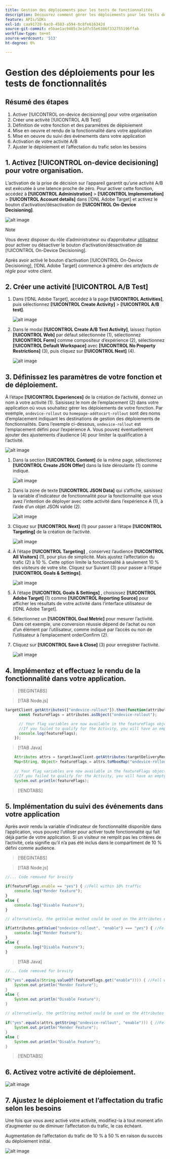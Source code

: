 ```yaml
---
title: Gestion des déploiements pour les tests de fonctionnalités
description: Découvrez comment gérer les déploiements pour les tests de fonctionnalités à l’aide de [!UICONTROL on-device decisioning].
feature: APIs/SDKs
exl-id: caa91728-6ac0-4583-a594-0c8fe616342d
source-git-commit: e5bae1ac9485c3e1d7c55e6386f332755196ffab
workflow-type: tm+mt
source-wordcount: '513'
ht-degree: 0%

---
```


# Gestion des déploiements pour les tests de fonctionnalités

## Résumé des étapes

1. Activer [!UICONTROL on-device decisioning] pour votre organisation
1. Créer une activité [!UICONTROL A/B Test]
1. Définition de votre fonction et des paramètres de déploiement
1. Mise en oeuvre et rendu de la fonctionnalité dans votre application
1. Mise en oeuvre du suivi des événements dans votre application
1. Activation de votre activité A/B
1. Ajuster le déploiement et l’affectation du trafic selon les besoins

## 1. Activez [!UICONTROL on-device decisioning] pour votre organisation.

L’activation de la prise de décision sur l’appareil garantit qu’une activité A/B est exécutée à une latence proche de zéro. Pour activer cette fonction, accédez à **[!UICONTROL Administration]** > **[!UICONTROL Implementation]** > **[!UICONTROL Account details]** dans [!DNL Adobe Target] et activez le bouton d’activation/désactivation de **[!UICONTROL On-Device Decisioning]**.

![alt image](assets/asset-odd-toggle.png)

>[!NOTE]
>
>Vous devez disposer du rôle d’administrateur ou d’approbateur [utilisateur](https://experienceleague.adobe.com/docs/target/using/administer/manage-users/user-management.html) pour activer ou désactiver le bouton d’activation/désactivation de [!UICONTROL On-Device Decisioning].

Après avoir activé le bouton d’activation [!UICONTROL On-Device Decisioning], [!DNL Adobe Target] commence à générer des *artefacts de règle* pour votre client.

## 2. Créer une activité [!UICONTROL A/B Test]

1. Dans [!DNL Adobe Target], accédez à la page **[!UICONTROL Activities]**, puis sélectionnez **[!UICONTROL Create Activity]** > **[!UICONTROL A/B test]**.

   ![alt image](assets/asset-ab.png)

1. Dans le modal **[!UICONTROL Create A/B Test Activity]**, laissez l’option **[!UICONTROL Web]** par défaut sélectionnée (1), sélectionnez **[!UICONTROL Form]** comme compositeur d’expérience (2), sélectionnez **[!UICONTROL Default Workspace]** avec **[!UICONTROL No Property Restrictions]** (3), puis cliquez sur **[!UICONTROL Next]** (4).

   ![alt image](assets/asset-form.png)

## 3. Définissez les paramètres de votre fonction et de déploiement.

À l’étape **[!UICONTROL Experiences]** de la création de l’activité, donnez un nom à votre activité (1). Saisissez le nom de l’emplacement (2) dans votre application où vous souhaitez gérer les déploiements de votre fonction. Par exemple, `ondevice-rollout` ou `homepage-addtocart-rollout` sont des noms d’emplacement indiquant les destinations de gestion des déploiements de fonctionnalités. Dans l’exemple ci-dessous, `ondevice-rollout` est l’emplacement défini pour l’expérience A. Vous pouvez éventuellement ajouter des ajustements d’audience (4) pour limiter la qualification à l’activité.

![alt image](assets/asset-location-rollout.png)

1. Dans la section **[!UICONTROL Content]** de la même page, sélectionnez **[!UICONTROL Create JSON Offer]** dans la liste déroulante (1) comme indiqué.

   ![alt image](assets/asset-offer.png)

1. Dans la zone de texte **[!UICONTROL JSON Data]** qui s’affiche, saisissez la variable d’indicateur de fonctionnalité pour la fonctionnalité que vous avez l’intention de déployer avec cette activité dans l’expérience A (1), à l’aide d’un objet JSON valide (2).

   ![alt image](assets/asset-json-a-rollout.png)

1. Cliquez sur **[!UICONTROL Next]** (1) pour passer à l’étape **[!UICONTROL Targeting]** de la création de l’activité.

   ![alt image](assets/asset-next-2-t-rollout.png)

1. À l’étape **[!UICONTROL Targeting]** , conservez l’audience **[!UICONTROL All Visitors]** (1), pour plus de simplicité. Mais ajustez l’affectation du trafic (2) à 10 %. Cette option limite la fonctionnalité à seulement 10 % des visiteurs de votre site. Cliquez sur Suivant (3) pour passer à l’étape **[!UICONTROL Goals & Settings]**.

   ![alt image](assets/asset-next-2-g-rollout.png)

1. À l’étape **[!UICONTROL Goals & Settings]** , choisissez **[!UICONTROL Adobe Target]** (1) comme **[!UICONTROL Reporting Source]** pour afficher les résultats de votre activité dans l’interface utilisateur de [!DNL Adobe Target].

1. Sélectionnez un **[!UICONTROL Goal Metric]** pour mesurer l’activité. Dans cet exemple, une conversion réussie dépend de l’achat ou non d’un élément par l’utilisateur, comme indiqué par l’accès ou non de l’utilisateur à l’emplacement orderConfirm (2).

1. Cliquez sur **[!UICONTROL Save & Close]** (3) pour enregistrer l’activité.

   ![alt image](assets/asset-conv-rollout.png)

## 4. Implémentez et effectuez le rendu de la fonctionnalité dans votre application.

>[!BEGINTABS]

>[!TAB Node.js]

```js {line-numbers="true"}
targetClient.getAttributes(["ondevice-rollout"]).then(function(attributes) {
      const featureFlags = attributes.asObject("ondevice-rollout");

      // Your flag variables are now available in the featureFlags object variable.
      //If you failed to qualify for the Activity, you will have an empty object.
      console.log(featureFlags);
    });
```

>[!TAB Java]

```java {line-numbers="true"}
    Attributes attrs = targetJavaClient.getAttributes(targetDeliveryRequest, "ondevice-rollout");
    Map<String, Object> featureFlags = attrs.toMboxMap("ondevice-rollout");
​
    // Your flag variables are now available in the featureFlags object variable.
    //If you failed to qualify for the Activity, you will have an empty object.
    System.out.println(featureFlags);
```

>[!ENDTABS]

## 5. Implémentation du suivi des événements dans votre application

Après avoir rendu la variable d’indicateur de fonctionnalité disponible dans l’application, vous pouvez l’utiliser pour activer toute fonctionnalité qui fait déjà partie de votre application. Si un visiteur ne remplit pas les critères de l’activité, cela signifie qu’il n’a pas été inclus dans le compartiment de 10 % défini comme audience.

>[!BEGINTABS]

>[!TAB Node.js]

```js {line-numbers="true"}
//... Code removed for brevity

if(featureFlags.enable == "yes") { //Fell within 10% traffic
    console.log("Render Feature");
}
else {
    console.log("Disable Feature");
}

// alternatively, the getValue method could be used on the Attributes object.

if(attributes.getValue("ondevice-rollout", "enable") === "yes") { //Fell within 10% traffic
    console.log("Render Feature");
}
else {
    console.log("Disable Feature");
}
```

>[!TAB Java]

```java {line-numbers="true"}
//... Code removed for brevity
​
if("yes".equals(String.valueOf(featureFlags.get("enable")))) { //Fell within 10% traffic
    System.out.println("Render Feature");
}
else {
    System.out.println("Disable Feature");
}
​
// alternatively, the getString method could be used on the Attributes object.
​
if("yes".equals(attrs.getString("ondevice-rollout", "enable"))) { //Fell within 10% traffic
    System.out.println("Render Feature");
}
else {
    System.out.println("Disable Feature");
}
```

>[!ENDTABS]

## 6. Activez votre activité de déploiement.

![alt image](assets/asset-activate-rollout.png)

## 7. Ajustez le déploiement et l’affectation du trafic selon les besoins

Une fois que vous avez activé votre activité, modifiez-la à tout moment afin d’augmenter ou de diminuer l’affectation du trafic, le cas échéant.

Augmentation de l’affectation du trafic de 10 % à 50 % en raison du succès du déploiement initial.

![alt image](assets/asset-adjust-rollout.png)
